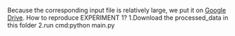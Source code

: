 Because the corresponding input file is relatively large, we put it on [Google Drive](https://drive.google.com/drive/folders/1Gns9fULrYrqdFHZ8jASuUC9ItsRmbliq?usp=sharing).
How to reproduce EXPERIMENT 1?
1.Download the processed_data in this folder
2.run cmd:python main.py
